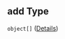 ## add Type

`object[]` ([Details](generic-properties-game-engine-properties-add-engine-feature-items.md))
